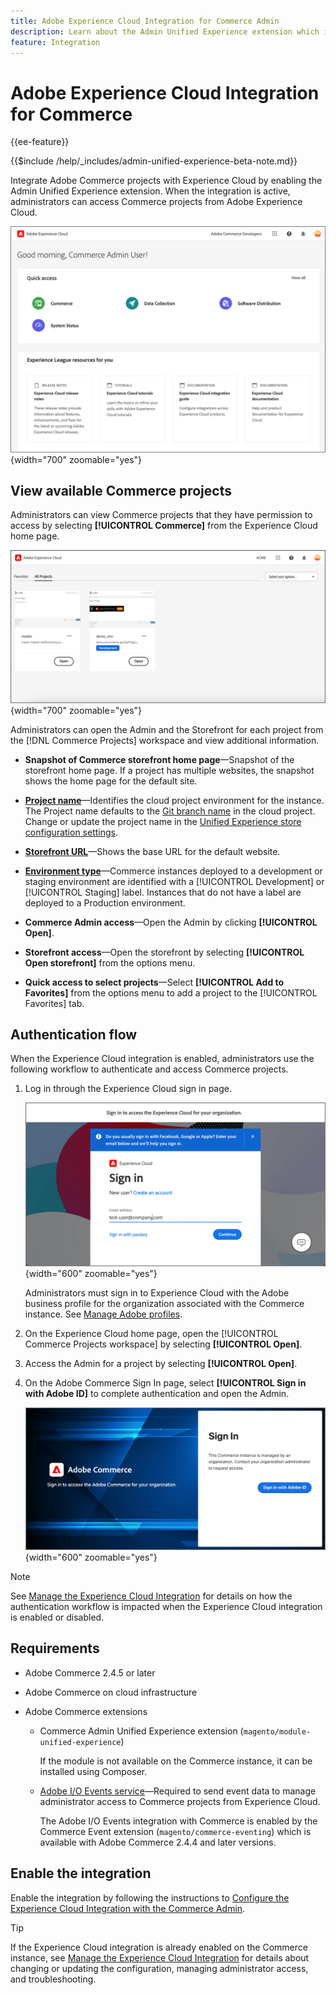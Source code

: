 ```yaml
---
title: Adobe Experience Cloud Integration for Commerce Admin
description: Learn about the Admin Unified Experience extension which integrates Commerce with Experience Cloud so that customers can access Commerce projects from the Experience Cloud home page.
feature: Integration
---
```

# Adobe Experience Cloud Integration for Commerce

{{ee-feature}}

{{$include /help/_includes/admin-unified-experience-beta-note.md}}

Integrate Adobe Commerce projects with Experience Cloud by enabling the Admin Unified Experience extension. When the integration is active, administrators can access Commerce projects from Adobe Experience Cloud.

![Access Commerce from the Experience Cloud home page](./assets/admin-uex-home-page.png){width="700" zoomable="yes"}

## View available Commerce projects

Administrators can view Commerce projects that they have permission to access by selecting **[!UICONTROL Commerce]** from the Experience Cloud home page.

![Commerce Projects workspace on Experience Cloud](./assets/admin-uex-commerce-projects-home.png){width="700" zoomable="yes"}

Administrators can open the Admin and the Storefront for each project from the [!DNL Commerce Projects] workspace and view additional information.

- **Snapshot of Commerce storefront home page**—Snapshot of the storefront home page. If a project has multiple websites, the snapshot shows the home page for the default site.

- **[Project name](https://experienceleague.adobe.com/docs/commerce-cloud-service/user-guide/architecture/pro-develop-deploy-workflow.html)**—Identifies the cloud project environment for the instance. The Project name defaults to the [Git branch name](https://experienceleague.adobe.com/docs/commerce-cloud-service/user-guide/project/console-branches.html) in the cloud project. Change or update the project name in the [Unified Experience store configuration settings](admin-unified-experience-integration-manage.md#manage-the-integration-from-the-admin).

- **[Storefront URL](../stores-purchase/store-urls.md)**—Shows the base URL for the default website.

- **[Environment type](https://experienceleague.adobe.com/docs/commerce-cloud-service/user-guide/architecture/pro-develop-deploy-workflow.html)**—Commerce instances deployed to a development or staging environment are identified with a [!UICONTROL Development] or [!UICONTROL Staging] label. Instances that do not have a label are deployed to a Production environment.

- **Commerce Admin access**—Open the Admin by clicking **[!UICONTROL Open]**.

- **Storefront access**—Open the storefront by selecting **[!UICONTROL Open storefront]** from the options menu.

- **Quick access to select projects**—Select **[!UICONTROL Add to Favorites]** from the options menu to add a project to the [!UICONTROL Favorites] tab.

## Authentication flow

When the Experience Cloud integration is enabled, administrators use the following workflow to authenticate and access Commerce projects.

1. Log in through the Experience Cloud sign in page.

   ![Experience Cloud Sign In page](./assets/admin-uex-experience-cloud-login.png){width="600" zoomable="yes"}

   Administrators must sign in to Experience Cloud with the Adobe business profile for the organization associated with the Commerce instance. See [Manage Adobe profiles](https://helpx.adobe.com/enterprise/using/manage-adobe-profiles.html).

1. On the Experience Cloud home page, open the [!UICONTROL Commerce Projects workspace] by selecting **[!UICONTROL Open]**.

1. Access the Admin for a project by selecting **[!UICONTROL Open]**.

1. On the Adobe Commerce Sign In page, select **[!UICONTROL Sign in with Adobe ID]** to complete authentication and open the Admin.

   ![Adobe Commerce Sign In page](./assets/admin-adobeid-login.png){width="600" zoomable="yes"}

>[!NOTE]
>
>See [Manage the Experience Cloud Integration](admin-unified-experience-integration-manage.md) for details on how the authentication workflow is impacted when the Experience Cloud integration is enabled or disabled.

## Requirements

- Adobe Commerce 2.4.5 or later
- Adobe Commerce on cloud infrastructure
- Adobe Commerce extensions

  - Commerce Admin Unified Experience extension (`magento/module-unified-experience`)

    If the module is not available on the Commerce instance, it can be installed using Composer.

  - [Adobe I/O Events service](https://developer.adobe.com/commerce/events/get-started/)—Required to send event data to manage administrator access to Commerce projects from Experience Cloud.

    The Adobe I/O Events integration with Commerce is enabled by the Commerce Event extension (`magento/commerce-eventing`) which is available with Adobe Commerce 2.4.4 and later versions.

## Enable the integration

Enable the integration by following the instructions to [Configure the Experience Cloud Integration with the Commerce Admin](admin-unified-experience-integration-configure.md).

>[!TIP]
>
>If the Experience Cloud integration is already enabled on the Commerce instance, see [Manage the Experience Cloud Integration](admin-unified-experience-integration-manage.md) for details about changing or updating the configuration, managing administrator access, and troubleshooting.
